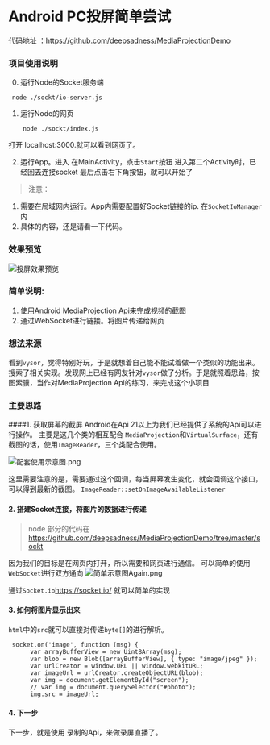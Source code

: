 # Android PC投屏简单尝试
代码地址 ：https://github.com/deepsadness/MediaProjectionDemo

### 项目使用说明

0. 运行Node的Socket服务端
```
 node ./sockt/io-server.js
```

1. 运行Node的网页

```
    node ./sockt/index.js
```
打开 localhost:3000.就可以看到网页了。


2. 运行App。进入
在MainActivity，点击`Start`按钮
进入第二个Activity时，已经回去连接socket
最后点击右下角按钮，就可以开始了

> 注意：
1. 需要在局域网内运行。App内需要配置好Socket链接的ip. 在`SocketIoManager`内
2. 具体的内容，还是请看一下代码。


### 效果预览
![投屏效果预览](https://upload-images.jianshu.io/upload_images/1877190-4fd57fae28bf9b00.gif?imageMogr2/auto-orient/strip)

### 简单说明:
1. 使用Android MediaProjection Api来完成视频的截图
2. 通过WebSocket进行链接。将图片传递给网页

### 想法来源
看到`vysor`，觉得特别好玩，于是就想着自己能不能试着做一个类似的功能出来。搜索了相关实现。发现网上已经有网友针对`vysor`做了分析。于是就照着思路，按图索骥，当作对MediaProjection Api的练习，来完成这个小项目

### 主要思路
####1. 获取屏幕的截屏
Android在Api 21以上为我们已经提供了系统的Api可以进行操作。
主要是这几个类的相互配合
`MediaProjection`和`VirtualSurface`，还有截图的话，使用`ImageReader`，三个类配合使用。

![配套使用示意图.png](https://upload-images.jianshu.io/upload_images/1877190-e21239d5f2351a75.png?imageMogr2/auto-orient/strip%7CimageView2/2/w/1240)

这里需要注意的是，需要通过这个回调，每当屏幕发生变化，就会回调这个接口，可以得到最新的截图。
`ImageReader::setOnImageAvailableListener`

#### 2. 搭建Socket连接，将图片的数据进行传递

> node 部分的代码在 https://github.com/deepsadness/MediaProjectionDemo/tree/master/sockt

因为我们的目标是在网页内打开，所以需要和网页进行通信。
可以简单的使用`WebSocket`进行双方通向
![简单示意图Again.png](https://upload-images.jianshu.io/upload_images/1877190-1585be431cb2055e.png?imageMogr2/auto-orient/strip%7CimageView2/2/w/1240)

通过`Socket.io`https://socket.io/ 就可以简单的实现

#### 3. 如何将图片显示出来

`html`中的`src`就可以直接对传递`byte[]`的进行解析。
```
 socket.on('image', function (msg) {
      var arrayBufferView = new Uint8Array(msg);
      var blob = new Blob([arrayBufferView], { type: "image/jpeg" });
      var urlCreator = window.URL || window.webkitURL;
      var imageUrl = urlCreator.createObjectURL(blob);
      var img = document.getElementById("screen");
      // var img = document.querySelector("#photo");
      img.src = imageUrl;
```

#### 4. 下一步
下一步，就是使用 录制的Api，来做录屏直播了。